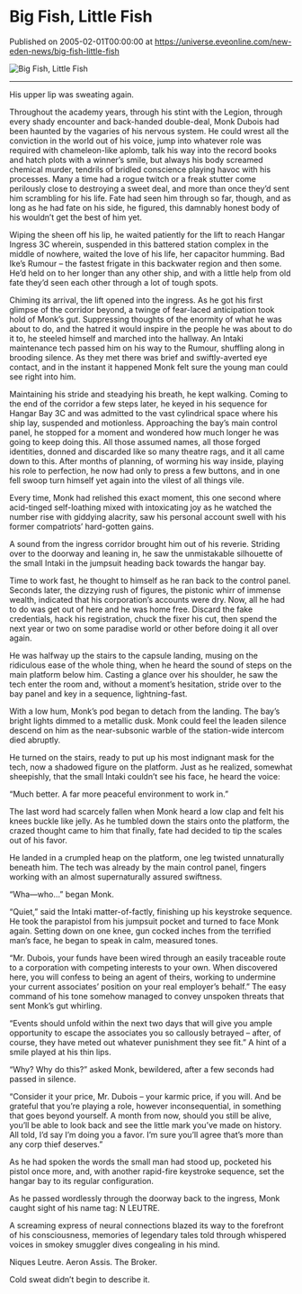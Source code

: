 # Big Fish, Little Fish
Published on 2005-02-01T00:00:00 at https://universe.eveonline.com/new-eden-news/big-fish-little-fish

![Big Fish, Little Fish](https://web.ccpgamescdn.com/communityassets/img/chronicles/chronicleImage/bigfish.jpg)

---
His upper lip was sweating again.

Throughout the academy years, through his stint with the Legion, through every shady encounter and back-handed double-deal, Monk Dubois had been haunted by the vagaries of his nervous system. He could wrest all the conviction in the world out of his voice, jump into whatever role was required with chameleon-like aplomb, talk his way into the record books and hatch plots with a winner’s smile, but always his body screamed chemical murder, tendrils of bridled conscience playing havoc with his processes. Many a time had a rogue twitch or a freak stutter come perilously close to destroying a sweet deal, and more than once they’d sent him scrambling for his life. Fate had seen him through so far, though, and as long as he had fate on his side, he figured, this damnably honest body of his wouldn’t get the best of him yet.

Wiping the sheen off his lip, he waited patiently for the lift to reach Hangar Ingress 3C wherein, suspended in this battered station complex in the middle of nowhere, waited the love of his life, her capacitor humming. Bad Ike’s Rumour – the fastest frigate in this backwater region and then some. He’d held on to her longer than any other ship, and with a little help from old fate they’d seen each other through a lot of tough spots.

Chiming its arrival, the lift opened into the ingress. As he got his first glimpse of the corridor beyond, a twinge of fear-laced anticipation took hold of Monk’s gut. Suppressing thoughts of the enormity of what he was about to do, and the hatred it would inspire in the people he was about to do it to, he steeled himself and marched into the hallway. An Intaki maintenance tech passed him on his way to the Rumour, shuffling along in brooding silence. As they met there was brief and swiftly-averted eye contact, and in the instant it happened Monk felt sure the young man could see right into him.

Maintaining his stride and steadying his breath, he kept walking. Coming to the end of the corridor a few steps later, he keyed in his sequence for Hangar Bay 3C and was admitted to the vast cylindrical space where his ship lay, suspended and motionless. Approaching the bay’s main control panel, he stopped for a moment and wondered how much longer he was going to keep doing this. All those assumed names, all those forged identities, donned and discarded like so many theatre rags, and it all came down to this. After months of planning, of worming his way inside, playing his role to perfection, he now had only to press a few buttons, and in one fell swoop turn himself yet again into the vilest of all things vile.

Every time, Monk had relished this exact moment, this one second where acid-tinged self-loathing mixed with intoxicating joy as he watched the number rise with giddying alacrity, saw his personal account swell with his former compatriots’ hard-gotten gains.

A sound from the ingress corridor brought him out of his reverie. Striding over to the doorway and leaning in, he saw the unmistakable silhouette of the small Intaki in the jumpsuit heading back towards the hangar bay.

Time to work fast, he thought to himself as he ran back to the control panel. Seconds later, the dizzying rush of figures, the pistonic whirr of immense wealth, indicated that his corporation’s accounts were dry. Now, all he had to do was get out of here and he was home free. Discard the fake credentials, hack his registration, chuck the fixer his cut, then spend the next year or two on some paradise world or other before doing it all over again.

He was halfway up the stairs to the capsule landing, musing on the ridiculous ease of the whole thing, when he heard the sound of steps on the main platform below him. Casting a glance over his shoulder, he saw the tech enter the room and, without a moment’s hesitation, stride over to the bay panel and key in a sequence, lightning-fast.

With a low hum, Monk’s pod began to detach from the landing. The bay’s bright lights dimmed to a metallic dusk. Monk could feel the leaden silence descend on him as the near-subsonic warble of the station-wide intercom died abruptly.

He turned on the stairs, ready to put up his most indignant mask for the tech, now a shadowed figure on the platform. Just as he realized, somewhat sheepishly, that the small Intaki couldn’t see his face, he heard the voice:

“Much better. A far more peaceful environment to work in.”

The last word had scarcely fallen when Monk heard a low clap and felt his knees buckle like jelly. As he tumbled down the stairs onto the platform, the crazed thought came to him that finally, fate had decided to tip the scales out of his favor.

He landed in a crumpled heap on the platform, one leg twisted unnaturally beneath him. The tech was already by the main control panel, fingers working with an almost supernaturally assured swiftness.

“Wha—who…” began Monk.

“Quiet,” said the Intaki matter-of-factly, finishing up his keystroke sequence. He took the parapistol from his jumpsuit pocket and turned to face Monk again. Setting down on one knee, gun cocked inches from the terrified man’s face, he began to speak in calm, measured tones.

“Mr. Dubois, your funds have been wired through an easily traceable route to a corporation with competing interests to your own. When discovered here, you will confess to being an agent of theirs, working to undermine your current associates’ position on your real employer’s behalf.” The easy command of his tone somehow managed to convey unspoken threats that sent Monk’s gut whirling.

“Events should unfold within the next two days that will give you ample opportunity to escape the associates you so callously betrayed – after, of course, they have meted out whatever punishment they see fit.” A hint of a smile played at his thin lips.

“Why? Why do this?” asked Monk, bewildered, after a few seconds had passed in silence.

“Consider it your price, Mr. Dubois – your karmic price, if you will. And be grateful that you’re playing a role, however inconsequential, in something that goes beyond yourself. A month from now, should you still be alive, you’ll be able to look back and see the little mark you’ve made on history. All told, I’d say I’m doing you a favor. I’m sure you’ll agree that’s more than any corp thief deserves.”

As he had spoken the words the small man had stood up, pocketed his pistol once more, and, with another rapid-fire keystroke sequence, set the hangar bay to its regular configuration.

As he passed wordlessly through the doorway back to the ingress, Monk caught sight of his name tag: N LEUTRE.

A screaming express of neural connections blazed its way to the forefront of his consciousness, memories of legendary tales told through whispered voices in smokey smuggler dives congealing in his mind.

Niques Leutre. Aeron Assis. The Broker.

Cold sweat didn’t begin to describe it.
